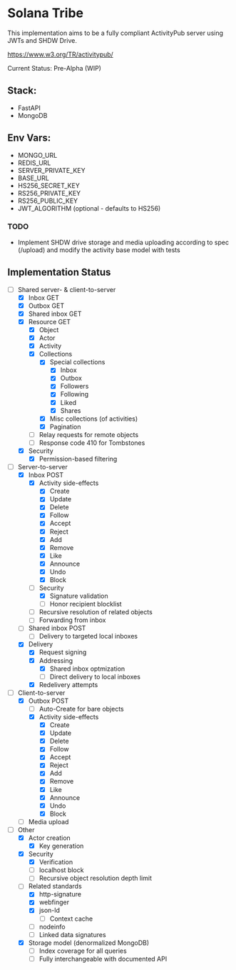 # Solana Tribe

This implementation aims to be a fully compliant ActivityPub server using JWTs and SHDW Drive.

https://www.w3.org/TR/activitypub/

Current Status: Pre-Alpha (WIP)

## Stack:
* FastAPI
* MongoDB

## Env Vars:
* MONGO_URL
* REDIS_URL
* SERVER_PRIVATE_KEY
* BASE_URL
* HS256_SECRET_KEY
* RS256_PRIVATE_KEY
* RS256_PUBLIC_KEY
* JWT_ALGORITHM (optional - defaults to HS256)

### TODO
* Implement SHDW drive storage and media uploading according to spec (/upload) and modify the activity base model with tests

## Implementation Status

* [ ] Shared server- & client-to-server
  * [x] Inbox GET
  * [x] Outbox GET
  * [x] Shared inbox GET
  * [x] Resource GET
    * [x] Object
    * [x] Actor
    * [x] Activity
    * [x] Collections
      * [x] Special collections
        * [x] Inbox
        * [x] Outbox
        * [x] Followers
        * [x] Following
        * [x] Liked
        * [x] Shares
      * [x] Misc collections (of activities)
      * [x] Pagination
    * [ ] Relay requests for remote objects
    * [ ] Response code 410 for Tombstones
  * [x] Security
    * [x] Permission-based filtering
* [ ] Server-to-server
  * [x] Inbox POST
    * [x] Activity side-effects
      * [x] Create
      * [x] Update
      * [x] Delete
      * [x] Follow
      * [x] Accept
      * [x] Reject
      * [x] Add
      * [x] Remove
      * [x] Like
      * [x] Announce
      * [x] Undo
      * [x] Block
    * [ ] Security
      * [x] Signature validation
      * [ ] Honor recipient blocklist
    * [ ] Recursive resolution of related objects
    * [ ] Forwarding from inbox
  * [ ] Shared inbox POST
    * [ ] Delivery to targeted local inboxes
  * [x] Delivery
    * [x] Request signing
    * [x] Addressing
      * [x] Shared inbox optmization
      * [ ] Direct delivery to local inboxes
    * [x] Redelivery attempts
* [ ] Client-to-server
  * [x] Outbox POST
    * [ ] Auto-Create for bare objects
    * [x] Activity side-effects
      * [x] Create
      * [x] Update
      * [x] Delete
      * [x] Follow
      * [x] Accept
      * [x] Reject
      * [x] Add
      * [x] Remove
      * [x] Like
      * [x] Announce
      * [x] Undo
      * [x] Block
  * [ ] Media upload
* [ ] Other
  * [x] Actor creation
    * [x] Key generation
  * [x] Security
    * [x] Verification
    * [ ] localhost block
    * [ ] Recursive object resolution depth limit
  * [ ] Related standards
    * [x] http-signature
    * [x] webfinger
    * [x] json-ld
      * [ ] Context cache
    * [ ] nodeinfo
    * [ ] Linked data signatures
  * [x] Storage model (denormalized MongoDB)
    * [ ] Index coverage for all queries
    * [ ] Fully interchangeable with documented API